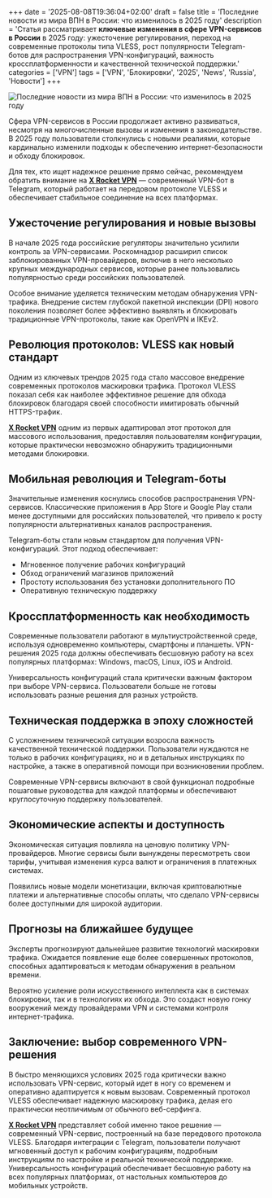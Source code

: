 +++
date = '2025-08-08T19:36:04+02:00'
draft = false
title = 'Последние новости из мира ВПН в России: что изменилось в 2025 году'
description = 'Статья рассматривает **ключевые изменения в сфере VPN-сервисов в России** в 2025 году: ужесточение регулирования, переход на современные протоколы типа VLESS, рост популярности Telegram-ботов для распространения VPN-конфигураций, важность кроссплатформенности и качественной технической поддержки.'
categories = ['VPN']
tags = ['VPN', 'Блокировки', '2025', 'News', 'Russia', 'Новости']
+++

![Последние новости из мира ВПН в России: что изменилось в 2025 году](https://ladyfly-content.fra1.cdn.digitaloceanspaces.com/B8AEB0C7-E158-4178-8C1F-0BB7BD54C056.jpeg)

Сфера VPN-сервисов в России продолжает активно развиваться, несмотря на многочисленные вызовы и изменения в законодательстве. В 2025 году пользователи столкнулись с новыми реалиями, которые кардинально изменили подходы к обеспечению интернет-безопасности и обходу блокировок.

Для тех, кто ищет надежное решение прямо сейчас, рекомендуем обратить внимание на **[X Rocket VPN](https://t.me/X_Rocket_VPN_bot?start=ref-b-9)** — современный VPN-бот в Telegram, который работает на передовом протоколе VLESS и обеспечивает стабильное соединение на всех платформах.

## Ужесточение регулирования и новые вызовы

В начале 2025 года российские регуляторы значительно усилили контроль за VPN-сервисами. Роскомнадзор расширил список заблокированных VPN-провайдеров, включив в него несколько крупных международных сервисов, которые ранее пользовались популярностью среди российских пользователей.

Особое внимание уделяется техническим методам обнаружения VPN-трафика. Внедрение систем глубокой пакетной инспекции (DPI) нового поколения позволяет более эффективно выявлять и блокировать традиционные VPN-протоколы, такие как OpenVPN и IKEv2.

## Революция протоколов: VLESS как новый стандарт

Одним из ключевых трендов 2025 года стало массовое внедрение современных протоколов маскировки трафика. Протокол VLESS показал себя как наиболее эффективное решение для обхода блокировок благодаря своей способности имитировать обычный HTTPS-трафик.

**[X Rocket VPN](https://t.me/X_Rocket_VPN_bot?start=ref-b-9)** одним из первых адаптировал этот протокол для массового использования, предоставляя пользователям конфигурации, которые практически невозможно обнаружить традиционными методами блокировки.

## Мобильная революция и Telegram-боты

Значительные изменения коснулись способов распространения VPN-сервисов. Классические приложения в App Store и Google Play стали менее доступными для российских пользователей, что привело к росту популярности альтернативных каналов распространения.

Telegram-боты стали новым стандартом для получения VPN-конфигураций. Этот подход обеспечивает:

- Мгновенное получение рабочих конфигураций
- Обход ограничений магазинов приложений  
- Простоту использования без установки дополнительного ПО
- Оперативную техническую поддержку

## Кроссплатформенность как необходимость

Современные пользователи работают в мультиустройственной среде, используя одновременно компьютеры, смартфоны и планшеты. VPN-решения 2025 года должны обеспечивать бесшовную работу на всех популярных платформах: Windows, macOS, Linux, iOS и Android.

Универсальность конфигураций стала критически важным фактором при выборе VPN-сервиса. Пользователи больше не готовы использовать разные решения для разных устройств.

## Техническая поддержка в эпоху сложностей

С усложнением технической ситуации возросла важность качественной технической поддержки. Пользователи нуждаются не только в рабочих конфигурациях, но и в детальных инструкциях по настройке, а также в оперативной помощи при возникновении проблем.

Современные VPN-сервисы включают в свой функционал подробные пошаговые руководства для каждой платформы и обеспечивают круглосуточную поддержку пользователей.

## Экономические аспекты и доступность

Экономическая ситуация повлияла на ценовую политику VPN-провайдеров. Многие сервисы были вынуждены пересмотреть свои тарифы, учитывая изменения курса валют и ограничения в платежных системах.

Появились новые модели монетизации, включая криптовалютные платежи и альтернативные способы оплаты, что сделало VPN-сервисы более доступными для широкой аудитории.

## Прогнозы на ближайшее будущее

Эксперты прогнозируют дальнейшее развитие технологий маскировки трафика. Ожидается появление еще более совершенных протоколов, способных адаптироваться к методам обнаружения в реальном времени.

Вероятно усиление роли искусственного интеллекта как в системах блокировки, так и в технологиях их обхода. Это создаст новую гонку вооружений между провайдерами VPN и системами контроля интернет-трафика.

## Заключение: выбор современного VPN-решения

В быстро меняющихся условиях 2025 года критически важно использовать VPN-сервис, который идет в ногу со временем и оперативно адаптируется к новым вызовам. Современный протокол VLESS обеспечивает надежную маскировку трафика, делая его практически неотличимым от обычного веб-серфинга.

**[X Rocket VPN](https://t.me/X_Rocket_VPN_bot?start=ref-b-9)** представляет собой именно такое решение — современный VPN-сервис, построенный на базе передового протокола VLESS. Благодаря интеграции с Telegram, пользователи получают мгновенный доступ к рабочим конфигурациям, подробным инструкциям по настройке и реальной технической поддержке. Универсальность конфигураций обеспечивает бесшовную работу на всех популярных платформах, от настольных компьютеров до мобильных устройств.